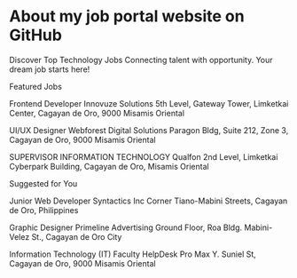 # About my job portal website on GitHub

Discover Top Technology Jobs
Connecting talent with opportunity. Your dream job starts here!


Featured Jobs

Frontend Developer
Innovuze Solutions 5th Level, Gateway Tower, Limketkai Center, Cagayan de Oro, 9000 Misamis Oriental

UI/UX Designer
Webforest Digital Solutions
Paragon Bldg, Suite 212, Zone 3, Cagayan de Oro, 9000 Misamis Oriental

SUPERVISOR INFORMATION TECHNOLOGY
Qualfon 2nd Level, Limketkai Cyberpark Building, Cagayan de Oro, Misamis Oriental

Suggested for You

Junior Web Developer
Syntactics Inc
Corner Tiano-Mabini Streets, Cagayan de Oro, Philippines

Graphic Designer
Primeline Advertising
Ground Floor, Roa Bldg. Mabini-Velez St., Cagayan de Oro City

Information Technology (IT) Faculty
HelpDesk Pro
Max Y. Suniel St, Cagayan de Oro, 9000
Misamis Oriental
